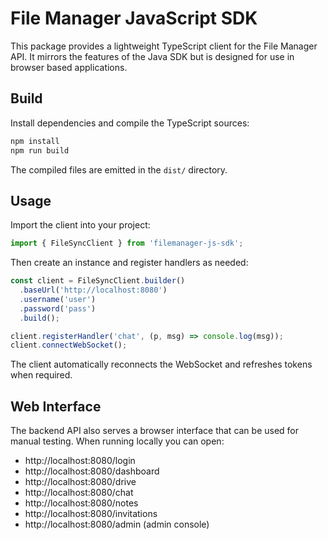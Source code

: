 # File Manager JavaScript SDK

This package provides a lightweight TypeScript client for the File Manager API. It mirrors the features of the Java SDK but is designed for use in browser based applications.

## Build

Install dependencies and compile the TypeScript sources:

```bash
npm install
npm run build
```

The compiled files are emitted in the `dist/` directory.

## Usage

Import the client into your project:

```ts
import { FileSyncClient } from 'filemanager-js-sdk';
```

Then create an instance and register handlers as needed:

```ts
const client = FileSyncClient.builder()
  .baseUrl('http://localhost:8080')
  .username('user')
  .password('pass')
  .build();

client.registerHandler('chat', (p, msg) => console.log(msg));
client.connectWebSocket();
```

The client automatically reconnects the WebSocket and refreshes tokens when required.

## Web Interface

The backend API also serves a browser interface that can be used for manual
testing. When running locally you can open:

- http://localhost:8080/login
- http://localhost:8080/dashboard
- http://localhost:8080/drive
- http://localhost:8080/chat
- http://localhost:8080/notes
- http://localhost:8080/invitations
- http://localhost:8080/admin (admin console)

